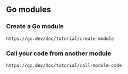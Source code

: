 ## Go modules

### Create a Go module
    https://go.dev/doc/tutorial/create-module
### Call your code from another module
    https://go.dev/doc/tutorial/call-module-code
